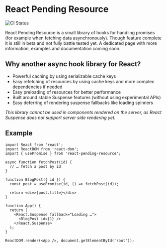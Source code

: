 # React Pending Resource

![CI Status](https://github.com/lennerd/react-pending-resource/workflows/CI/badge.svg)

React Pending Resource is a small library of hooks for handling promises (for example when fetching data asynchronously).
Though feature complete it is still in beta and not fully battle tested yet.
A dedicated page with more information, examples and documentation coming soon.

## Why another async hook library for React?

* Powerful caching by using serializable cache keys
* Easy refetching of resources by using cache keys and more complex dependencies if needed
* Easy preloading of resources for better performance
* Built around stable Suspense features (without using experimental APIs)
* Easy deferring of rendering suspense fallbacks like loading spinners

*This library cannot be used in components rendered on the server, as React Suspense does not support server side rendering yet.*

## Example

```tsx
import React from 'react';
import ReactDOM from 'react-dom';
import { usePromise } from 'react-pending-resource';

async function fetchPost(id) {
  // … fetch a post by id
}

function BlogPost({ id }) {
  const post = usePromise(id, () => fetchPost(id));

  return <div>{post.title}</div>
}

function App() {
  return (
    <React.Suspense fallback="Loading …">
      <BlogPost id={1} />
    </React.Suspense>
  );
}

ReactDOM.render(<App />, document.getElementById('root'));
```
